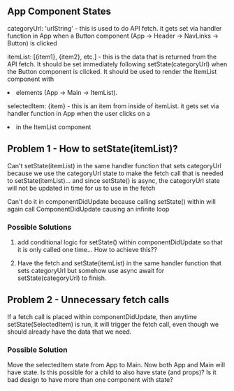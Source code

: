 ## App Component States

categoryUrl: 'urlString' - this is used to do API fetch. it gets set via handler function in App when a Button component (App -> Header -> NavLinks -> Button) is clicked

itemList: [{item1}, {item2}, etc.] - this is the data that is returned from the API fetch. It should be set immediately following setState(categoryUrl) when the Button component is clicked. It should be used to render the ItemList component with <li> elements (App -> Main -> ItemList).

selectedItem: {item} - this is an item from inside of itemList. it gets set via handler function in App when the user clicks on a <li> in the ItemList component

## Problem 1 - How to setState(itemList)?

Can't setState(itemList) in the same handler function that sets categoryUrl because we use the categoryUrl state to make the fetch call that is needed to setState(itemList)... and since setState() is async, the categoryUrl state will not be updated in time for us to use in the fetch

Can't do it in componentDidUpdate because calling setState() within will again call ComponentDidUpdate causing an infinite loop

### Possible Solutions

1. add conditional logic for setState() within componentDidUpdate so that it is only called one time... How to achieve this??

2. Have the fetch and setState(itemList) in the same handler function that sets categoryUrl but somehow use async await for setState(categoryUrl) to finish.

## Problem 2 - Unnecessary fetch calls
If a fetch call is placed within componentDidUpdate, then anytime
setState(SelectedItem) is run, it will trigger the fetch call, even though we should already have the data that we need.

### Possible Solution

Move the selectedItem state from App to Main. Now both App and Main will have state. Is this possible for a child to also have state (and props)? Is it bad design to have more than one component with state?
